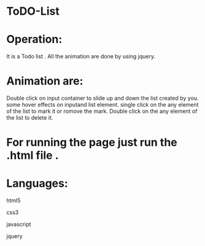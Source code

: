 # ToDO-List



# Operation:
It is a Todo list .
All the animation are done by using jquery.
# Animation are:
Double click on input container to slide up and down the list created by you.
some hover effects on inputand list element.
single click on the any element of the list to mark it or romove the mark.
Double click on the any element of the list to delete it.


# For running the page just run the .html file .

# Languages:


html5

css3

javascript

jquery
